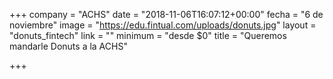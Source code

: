 +++
company = "ACHS"
date = "2018-11-06T16:07:12+00:00"
fecha = "6 de noviembre"
image = "https://edu.fintual.com/uploads/donuts.jpg"
layout = "donuts_fintech"
link = ""
minimum = "desde $0"
title = "Queremos mandarle Donuts a la ACHS"

+++
